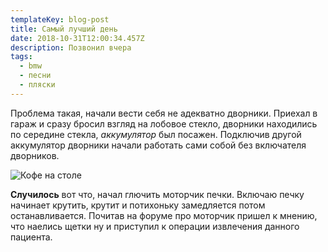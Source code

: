 ```yaml
---
templateKey: blog-post
title: Самый лучший день
date: 2018-10-31T12:00:34.457Z
description: Позвонил вчера
tags:
  - bmw
  - песни
  - пляски
---
```

Проблема такая, начали вести себя не адекватно дворники. Приехал в гараж и сразу бросил взгляд на лобовое стекло, дворники находились по середине стекла, _аккумулятор_ был посажен. Подключив другой аккумулятор дворники начали работать сами собой без включателя дворников.

![Кофе на столе](/img/chemex.jpg)

**Случилось** вот что, начал глючить моторчик печки. Включаю печку начинает крутить, крутит и потихоньку замедляется потом останавливается. Почитав на форуме про моторчик пришел к мнению, что наелись щетки ну и приступил к операции извлечения данного пациента.

